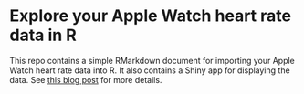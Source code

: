 # Explore your Apple Watch heart rate data in R

This repo contains a simple RMarkdown document for importing your Apple Watch heart rate data into R. It also contains a Shiny app for displaying the data. See [this blog post](http://jeffjjohnston.github.io/rstudio/rmarkdown/2016/04/28/explore-your-apple-watch-heart-rate-data.html) for more details.
